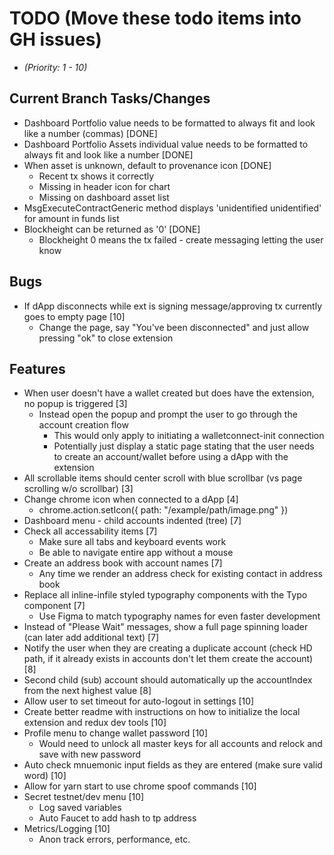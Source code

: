 # TODO (Move these todo items into GH issues)
* _(Priority: 1 - 10)_

## Current Branch Tasks/Changes
* Dashboard Portfolio value needs to be formatted to always fit and look like a number (commas) [DONE]
* Dashboard Portfolio Assets individual value needs to be formatted to always fit and look like a number [DONE]
* When asset is unknown, default to provenance icon [DONE]
  - Recent tx shows it correctly
  - Missing in header icon for chart
  - Missing on dashboard asset list
* MsgExecuteContractGeneric method displays 'unidentified unidentified' for amount in funds list
* Blockheight can be returned as '0' [DONE]
  - Blockheight 0 means the tx failed - create messaging letting the user know

## Bugs
* If dApp disconnects while ext is signing message/approving tx currently goes to empty page [10]
  - Change the page, say "You've been disconnected" and just allow pressing "ok" to close extension

## Features
* When user doesn't have a wallet created but does have the extension, no popup is triggered [3]
  - Instead open the popup and prompt the user to go through the account creation flow
    - This would only apply to initiating a walletconnect-init connection
    - Potentially just display a static page stating that the user needs to create an account/wallet before using a dApp with the extension
* All scrollable items should center scroll with blue scrollbar (vs page scrolling w/o scrollbar) [3]
* Change chrome icon when connected to a dApp [4]
  - chrome.action.setIcon({ path: "/example/path/image.png" })
* Dashboard menu - child accounts indented (tree) [7]
* Check all accessability items [7]
  - Make sure all tabs and keyboard events work
  - Be able to navigate entire app without a mouse
* Create an address book with account names [7]
  - Any time we render an address check for existing contact in address book
* Replace all inline-infile styled typography components with the Typo component [7]
  - Use Figma to match typography names for even faster development
* Instead of "Please Wait" messages, show a full page spinning loader (can later add additional text) [7]
* Notify the user when they are creating a duplicate account (check HD path, if it already exists in accounts don't let them create the account) [8]
* Second child (sub) account should automatically up the accountIndex from the next highest value [8]
* Allow user to set timeout for auto-logout in settings [10]
* Create better readme with instructions on how to initialize the local extension and redux dev tools [10]
* Profile menu to change wallet password [10]
  - Would need to unlock all master keys for all accounts and relock and save with new password
* Auto check mnuemonic input fields as they are entered (make sure valid word) [10]
* Allow for yarn start to use chrome spoof commands [10]
* Secret testnet/dev menu [10]
  - Log saved variables
  - Auto Faucet to add hash to tp address
* Metrics/Logging [10]
  - Anon track errors, performance, etc.
